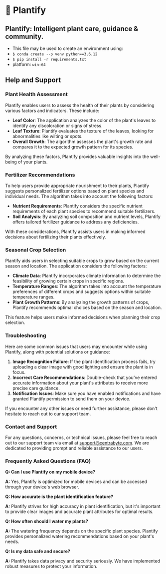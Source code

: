# 🌾 Plantify
## Plantify: Intelligent plant care, guidance & community.
- This file may be used to create an environment using:
- `$ conda create --p venv python==3.6.12`
- `$ pip install -r requirements.txt`
- platform: `win-64`

## Help and Support

### Plant Health Assessment

Plantify enables users to assess the health of their plants by considering various factors and indicators. These include:

- **Leaf Color**: The application analyzes the color of the plant's leaves to identify any discoloration or signs of stress.
- **Leaf Texture**: Plantify evaluates the texture of the leaves, looking for abnormalities like wilting or spots.
- **Overall Growth**: The algorithm assesses the plant's growth rate and compares it to the expected growth pattern for its species.

By analyzing these factors, Plantify provides valuable insights into the well-being of your plants.

### Fertilizer Recommendations

To help users provide appropriate nourishment to their plants, Plantify suggests personalized fertilizer options based on plant species and individual needs. The algorithm takes into account the following factors:

- **Nutrient Requirements**: Plantify considers the specific nutrient requirements of each plant species to recommend suitable fertilizers.
- **Soil Analysis**: By analyzing soil composition and nutrient levels, Plantify offers tailored fertilizer guidance to address any deficiencies.

With these considerations, Plantify assists users in making informed decisions about fertilizing their plants effectively.

### Seasonal Crop Selection

Plantify aids users in selecting suitable crops to grow based on the current season and location. The application considers the following factors:

- **Climate Data**: Plantify incorporates climate information to determine the feasibility of growing certain crops in specific regions.
- **Temperature Ranges**: The algorithm takes into account the temperature preferences of different crops and suggests options within suitable temperature ranges.
- **Plant Growth Patterns**: By analyzing the growth patterns of crops, Plantify recommends optimal choices based on the season and location.

This feature helps users make informed decisions when planning their crop selection.

### Troubleshooting

Here are some common issues that users may encounter while using Plantify, along with potential solutions or guidance:

1. **Image Recognition Failure**: If the plant identification process fails, try uploading a clear image with good lighting and ensure the plant is in focus.
2. **Incorrect Care Recommendations**: Double-check that you've entered accurate information about your plant's attributes to receive more precise care guidance.
3. **Notification Issues**: Make sure you have enabled notifications and have granted Plantify permission to send them on your device.

If you encounter any other issues or need further assistance, please don't hesitate to reach out to our support team.

### Contact and Support

For any questions, concerns, or technical issues, please feel free to reach out to our support team via email at [support@centrabyte.com](mailto:support@plantify.com). We are dedicated to providing prompt and reliable assistance to our users.

### Frequently Asked Questions (FAQ)

**Q: Can I use Plantify on my mobile device?**

**A:** Yes, Plantify is optimized for mobile devices and can be accessed through your device's web browser.

**Q: How accurate is the plant identification feature?**

**A:** Plantify strives for high accuracy in plant identification, but it's important to provide clear images and accurate plant attributes for optimal results.

**Q: How often should I water my plants?**

**A:** The watering frequency depends on the specific plant species. Plantify provides personalized watering recommendations based on your plant's needs.

**Q: Is my data safe and secure?**

**A:** Plantify takes data privacy and security seriously. We have implemented robust measures to protect your information.
